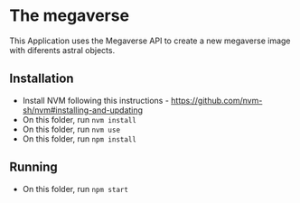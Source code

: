 # The megaverse

This Application uses the Megaverse API to create a new megaverse image with diferents astral objects.

## Installation

- Install NVM following this instructions - https://github.com/nvm-sh/nvm#installing-and-updating
- On this folder, run `nvm install`
- On this folder, run `nvm use`
- On this folder, run `npm install`

## Running

- On this folder, run `npm start`